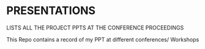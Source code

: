 # PRESENTATIONS
LISTS ALL THE PROJECT PPTS AT THE CONFERENCE PROCEEDINGS


This Repo contains a record of my PPT at different conferences/ Workshops
